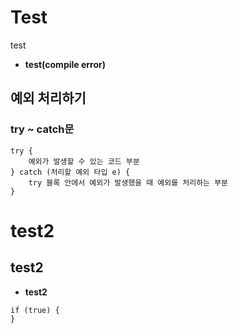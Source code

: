 # Test
test

- <b>test(compile error)</b>

## 예외 처리하기
### try ~ catch문
```
try {
	예외가 발생할 수 있는 코드 부분
} catch (처리할 예외 타입 e) {
	try 블록 안에서 예외가 발생했을 때 예외를 처리하는 부분
}
```

# test2
## test2
- <b>test2</b>
```
if (true) {
}
````

